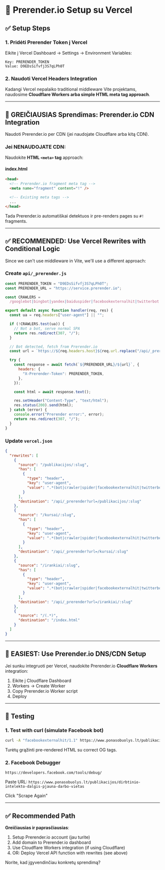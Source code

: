 # 🚀 Prerender.io Setup su Vercel

## ✅ Setup Steps

### 1. Pridėti Prerender Token į Vercel

Eikite į Vercel Dashboard → Settings → Environment Variables:

```
Key: PRERENDER_TOKEN
Value: D9EDsSifvfj3S7qLPh0T
```

### 2. Naudoti Vercel Headers Integration

Kadangi Vercel nepalaiko traditional middleware Vite projektams, naudosime **Cloudflare Workers arba simple HTML meta tag approach**.

---

## 🎯 GREIČIAUSIAS Sprendimas: Prerender.io CDN Integration

Naudoti Prerender.io per CDN (jei naudojate Cloudflare arba kitą CDN).

### Jei NENAUDOJATE CDN:

Naudokite **HTML `<meta>` tag** approach:

#### index.html

```html
<head>
  <!-- Prerender.io fragment meta tag -->
  <meta name="fragment" content="!" />

  <!-- Existing meta tags -->
  ...
</head>
```

Tada Prerender.io automatiškai detektuos ir pre-renders pages su `#!` fragments.

---

## ✅ RECOMMENDED: Use Vercel Rewrites with Conditional Logic

Since we can't use middleware in Vite, we'll use a different approach:

### Create `api/_prerender.js`

```javascript
const PRERENDER_TOKEN = "D9EDsSifvfj3S7qLPh0T";
const PRERENDER_URL = "https://service.prerender.io";

const CRAWLERS =
  /googlebot|bingbot|yandex|baiduspider|facebookexternalhit|twitterbot|rogerbot|linkedinbot|embedly|quora link preview|showyoubot|outbrain|pinterest|slackbot|vkshare|w3c_validator|whatsapp/i;

export default async function handler(req, res) {
  const ua = req.headers["user-agent"] || "";

  if (!CRAWLERS.test(ua)) {
    // Not a bot, serve normal SPA
    return res.redirect(307, "/");
  }

  // Bot detected, fetch from Prerender.io
  const url = `https://${req.headers.host}${req.url.replace("/api/_prerender", "")}`;

  try {
    const response = await fetch(`${PRERENDER_URL}/${url}`, {
      headers: {
        "X-Prerender-Token": PRERENDER_TOKEN,
      },
    });

    const html = await response.text();

    res.setHeader("Content-Type", "text/html");
    res.status(200).send(html);
  } catch (error) {
    console.error("Prerender error:", error);
    return res.redirect(307, "/");
  }
}
```

### Update `vercel.json`

```json
{
  "rewrites": [
    {
      "source": "/publikacijos/:slug",
      "has": [
        {
          "type": "header",
          "key": "user-agent",
          "value": ".*(bot|crawler|spider|facebookexternalhit|twitterbot).*"
        }
      ],
      "destination": "/api/_prerender?url=/publikacijos/:slug"
    },
    {
      "source": "/kursai/:slug",
      "has": [
        {
          "type": "header",
          "key": "user-agent",
          "value": ".*(bot|crawler|spider|facebookexternalhit|twitterbot).*"
        }
      ],
      "destination": "/api/_prerender?url=/kursai/:slug"
    },
    {
      "source": "/irankiai/:slug",
      "has": [
        {
          "type": "header",
          "key": "user-agent",
          "value": ".*(bot|crawler|spider|facebookexternalhit|twitterbot).*"
        }
      ],
      "destination": "/api/_prerender?url=/irankiai/:slug"
    },
    {
      "source": "/(.*)",
      "destination": "/index.html"
    }
  ]
}
```

---

## 🔄 EASIEST: Use Prerender.io DNS/CDN Setup

Jei sunku integruoti per Vercel, naudokite Prerender.io **Cloudflare Workers** integration:

1. Eikite į Cloudflare Dashboard
2. Workers → Create Worker
3. Copy Prerender.io Worker script
4. Deploy

---

## 🧪 Testing

### 1. Test with curl (simulate Facebook bot)

```bash
curl -A "facebookexternalhit/1.1" https://www.ponasobuolys.lt/publikacijos/dirbtinio-intelekto-dalgis-pjauna-darbo-vietas
```

Turėtų grąžinti pre-rendered HTML su correct OG tags.

### 2. Facebook Debugger

```
https://developers.facebook.com/tools/debug/
```

Paste URL: `https://www.ponasobuolys.lt/publikacijos/dirbtinio-intelekto-dalgis-pjauna-darbo-vietas`

Click "Scrape Again"

---

## ✅ Recommended Path

**Greičiausias ir paprasčiausias**:

1. Setup Prerender.io account (jau turite)
2. Add domain to Prerender.io dashboard
3. Use Cloudflare Workers integration (if using Cloudflare)
4. OR: Deploy Vercel API function with rewrites (see above)

Norite, kad įgyvendinčiau konkretų sprendimą?

